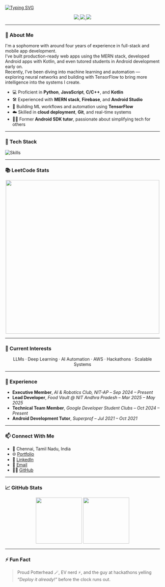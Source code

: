 [![Typing SVG](https://readme-typing-svg.demolab.com?font=Fira+Code&size=44&duration=3000&pause=3000&center=true&vCenter=true&width=1000&lines=Hey+I'm+Renganath+C+👋;Full-Stack+Dev+%7C+AI+Builder;Software+Developer;Let’s+build+something+awesome+🚀)](https://git.io/typing-svg)

<p align="center">
  <a href="https://renganath.vercel.app" target="_blank">
    <img src="https://img.shields.io/badge/Portfolio-000000?style=for-the-badge&logo=vercel&logoColor=white" />
  </a>
  <a href="https://linkedin.com/in/renganathc" target="_blank">
    <img src="https://img.shields.io/badge/LinkedIn-0A66C2?style=for-the-badge&logo=linkedin&logoColor=white" />
  </a>
  <a href="mailto:rengnath1234@gmail.com" target="_blank">
    <img src="https://img.shields.io/badge/Gmail-D14836?style=for-the-badge&logo=gmail&logoColor=white" />
  </a>
</p>

---

### 🚀 About Me

I'm a sophomore with around four years of experience in full-stack and mobile app development.  
I’ve built production-ready web apps using the MERN stack, developed Android apps with Kotlin, and even tutored students in Android development early on.  
Recently, I’ve been diving into machine learning and automation — exploring neural networks and building with TensorFlow to bring more intelligence into the systems I create.

- 💻 Proficient in **Python**, **JavaScript**, **C/C++**, and **Kotlin**  
- 🛠️ Experienced with **MERN stack**, **Firebase**, and **Android Studio**  
- 🤖 Building ML workflows and automation using **TensorFlow**  
- ☁️ Skilled in **cloud deployment**, **Git**, and real-time systems  
- 🧑‍🏫 Former **Android SDK tutor**, passionate about simplifying tech for others

---

### 🧰 Tech Stack

![Skills](https://skillicons.dev/icons?i=python,js,react,nodejs,express,mongodb,cpp,c,androidstudio,kotlin,firebase,tensorflow,git,aws,azure)

---

### 📚 LeetCode Stats

<p align="center">
  <img src="https://leetcard.jacoblin.cool/renganathc?theme=dark" width="500" />
</p>

---

### 🧠 Current Interests

<p align="center">
  LLMs · Deep Learning · AI Automation · AWS · Hackathons · Scalable Systems
</p>


---

### 💼 Experience

- **Executive Member**, *AI & Robotics Club, NIT-AP* – *Sep 2024 – Present*  
- **Lead Developer**, *Food Vault @ NIT Andhra Pradesh* – *Mar 2025 – May 2025*  
- **Technical Team Member**, *Google Developer Student Clubs* – *Oct 2024 – Present*  
- **Android Development Tutor**, *Superprof* – *Jul 2021 – Oct 2021*

---

### 📫 Connect With Me

- 📍 Chennai, Tamil Nadu, India  
- 🌐 [Portfolio](https://renganath.vercel.app)  
- 💼 [LinkedIn](https://linkedin.com/in/renganathc)  
- 📧 [Email](mailto:rengnath1234@gmail.com)  
- 🧑‍💻 [GitHub](https://github.com/renganathc)

---

### 📈 GitHub Stats

<p align="center">
  <img src="https://github-readme-stats.vercel.app/api?username=renganathc&show_icons=true&theme=radical" height="150" />
  <img src="https://github-readme-stats.vercel.app/api/top-langs/?username=renganathc&layout=compact&theme=radical" height="150" />
</p>

---

### ⚡ Fun Fact

> Proud Potterhead 🪄, EV nerd ⚡, and the guy at hackathons yelling *“Deploy it already!”* before the clock runs out.
